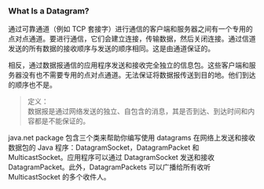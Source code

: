 ### What Is a Datagram?
通过可靠通道（例如 TCP 套接字）进行通信的客户端和服务器之间有一个专用的点对点通道。要进行通信，它们会建立连接，传输数据，然后关闭连接。通过信道发送的所有数据的接收顺序与发送的顺序相同。这是由通道保证的。

相反，通过数据报通信的应用程序发送和接收完全独立的信息包。这些客户端和服务器没有也不需要专用的点对点通道。无法保证将数据报传送到目的地。他们到达的顺序也不是。

> 定义：  
> 数据报是通过网络发送的独立、自包含的消息，其是否到达、到达时间和内容都是不能保证的。

java.net package 包含三个类来帮助你编写使用 datagrams 在网络上发送和接收数据包的 Java 程序：DatagramSocket，DatagramPacket 和 MulticastSocket。应用程序可以通过 DatagramSocket 发送和接收 DatagramPacket。此外，DatagramPackets 可以广播给所有收听 MulticastSocket 的多个收件人。

